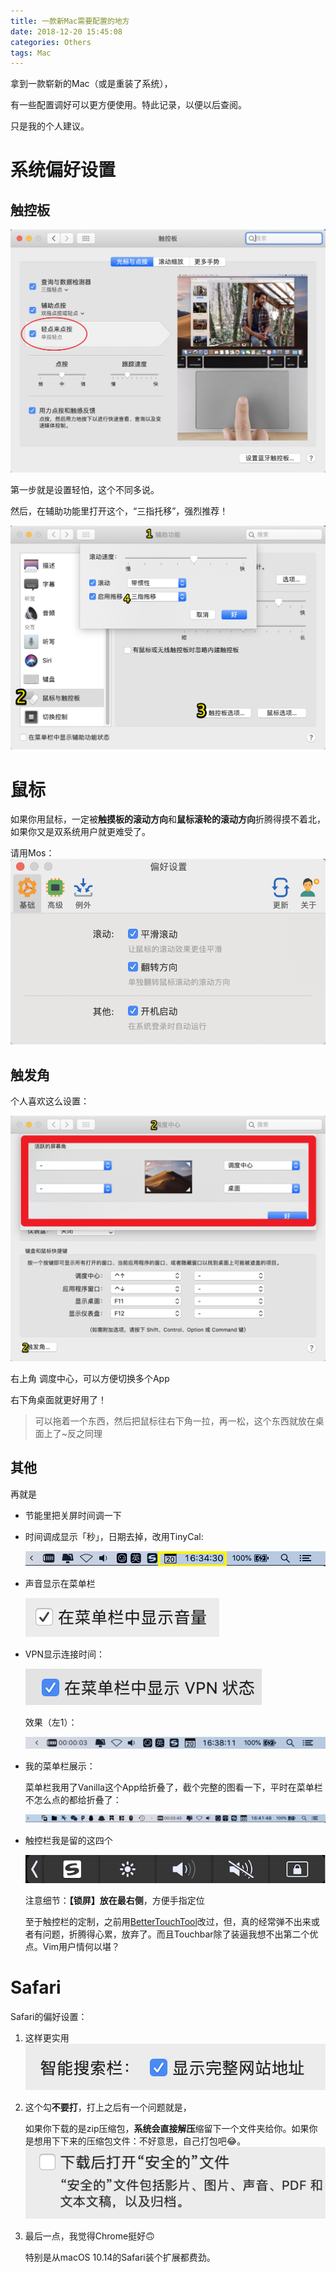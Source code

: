 ```yaml
---
title: 一款新Mac需要配置的地方
date: 2018-12-20 15:45:08
categories: Others
tags: Mac
---
```


拿到一款崭新的Mac（或是重装了系统），

有一些配置调好可以更方便使用。特此记录，以便以后查阅。

只是我的个人建议。

<!---more--->

# 系统偏好设置 

## 触控板

![image-20181220155530988](../../images/image-20181220155530988-5292531.png)

第一步就是设置轻怕，这个不同多说。

然后，在辅助功能里打开这个，“三指托移”，强烈推荐！

![image-20181220155659873](../../images/image-20181220155659873-5292619.png)

# 鼠标

如果你用鼠标，一定被**触摸板的滚动方向**和**鼠标滚轮的滚动方向**折腾得摸不着北，如果你又是双系统用户就更难受了。

请用Mos：![image-20181220160049481](../../images/image-20181220160049481-5292849.png)

## 触发角

个人喜欢这么设置：

![image-20181220160848637](../../images/image-20181220160848637-5293328.png)

右上角 调度中心，可以方便切换多个App

右下角桌面就更好用了！

> 可以拖着一个东西，然后把鼠标往右下角一拉，再一松，这个东西就放在桌面上了~反之同理

## 其他

再就是

- 节能里把关屏时间调一下

- 时间调成显示「秒」，日期去掉，改用TinyCal:

  ![image-20181220163522688](../../images/image-20181220163522688-5294922.png)

- 声音显示在菜单栏

  ![image-20181220162156714](../../images/image-20181220162156714-5294116.png)

- VPN显示连接时间：

  ![image-20181220163726727](../../images/image-20181220163726727-5295046.png)

  效果（左1）：

  ![image-20181220163827425](../../images/image-20181220163827425-5295107.png)

- 我的菜单栏展示：

  菜单栏我用了Vanilla这个App给折叠了，截个完整的图看一下，平时在菜单栏不怎么点的都给折叠了：

  ![image-20181220164158939](../../images/image-20181220164158939-5295318.png)

- 触控栏我是留的这四个

  ![image-20181220162350099](../../images/image-20181220162350099-5294230.png)

  注意细节：**【锁屏】放在最右侧**，方便手指定位

  至于触控栏的定制，之前用[BetterTouchTool](https://boastr.net/)改过，但，真的经常弹不出来或者有问题，折腾得心累，放弃了。而且Touchbar除了装逼我想不出第二个优点。Vim用户情何以堪？

# Safari

Safari的偏好设置：

1. 这样更实用![image-20181220160224752](../../images/image-20181220160224752-5292944.png)

2. 这个勾**不要打**，打上之后有一个问题就是，

   如果你下载的是zip压缩包，**系统会直接解压**缩留下一个文件夹给你。如果你是想用下下来的压缩包文件：不好意思，自己打包吧😂。![image-20181220160323838](../../images/image-20181220160323838-5293003.png)

3. 最后一点，我觉得Chrome挺好🙃

   特别是从macOS 10.14的Safari装个扩展都费劲。


